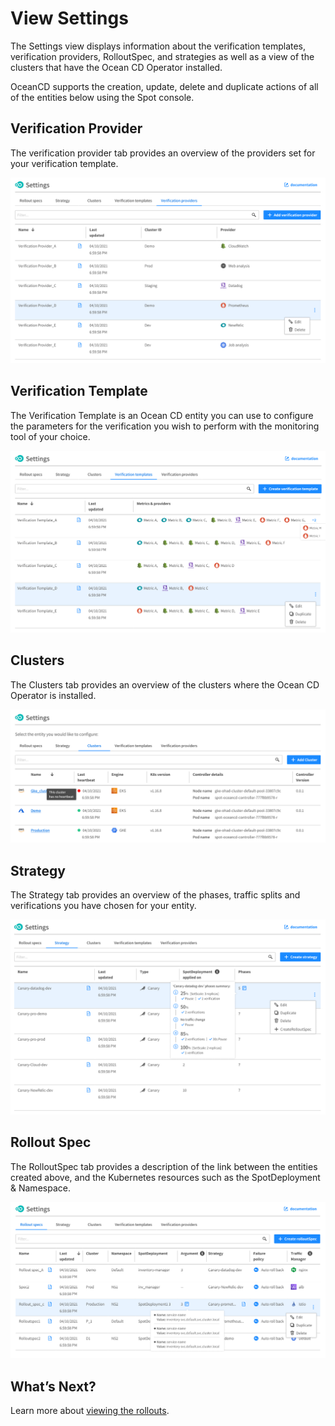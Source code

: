 # View Settings

The Settings view displays information about the verification templates, verification providers, RolloutSpec, and strategies as well as a view of the clusters that have the Ocean CD Operator installed.

OceanCD supports the creation, update, delete and duplicate actions of all of the entities below using the Spot console.

## Verification Provider

The verification provider tab provides an overview of the providers set for your verification template.  

<img src="/ocean-cd/_media/verification-provider.png" />

## Verification Template

The Verification Template is an Ocean CD entity you can use to configure the parameters for the verification you wish to perform with the monitoring tool of your choice.

<img src="/ocean-cd/_media/verification-templates.png" />

## Clusters

The Clusters tab provides an overview of the clusters where the Ocean CD Operator is installed.

<img src="/ocean-cd/_media/verification-clusters.png" />

## Strategy

The Strategy tab provides an overview of the phases, traffic splits and verifications you have chosen for your entity.

<img src="/ocean-cd/_media/view-settings-strategy.png" />

## Rollout Spec

The RolloutSpec tab provides a description of the link between the entities created above, and the Kubernetes resources such as the SpotDeployment & Namespace.  

<img src="/ocean-cd/_media/rollout-spec.png" />

## What’s Next?

Learn more about [viewing the rollouts](ocean-cd/tutorials/view-rollouts/).

